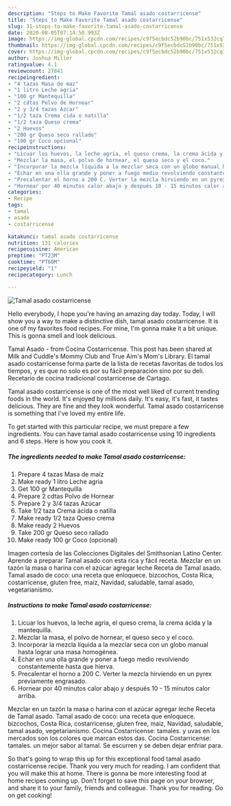 ```yaml
---
description: "Steps to Make Favorite Tamal asado costarricense"
title: "Steps to Make Favorite Tamal asado costarricense"
slug: 31-steps-to-make-favorite-tamal-asado-costarricense
date: 2020-08-05T07:14:50.993Z
image: https://img-global.cpcdn.com/recipes/c9f5ecbdc52b90bc/751x532cq70/tamal-asado-costarricense-foto-principal.jpg
thumbnail: https://img-global.cpcdn.com/recipes/c9f5ecbdc52b90bc/751x532cq70/tamal-asado-costarricense-foto-principal.jpg
cover: https://img-global.cpcdn.com/recipes/c9f5ecbdc52b90bc/751x532cq70/tamal-asado-costarricense-foto-principal.jpg
author: Joshua Miller
ratingvalue: 4.1
reviewcount: 27841
recipeingredient:
- "4 tazas Masa de maz"
- "1 litro Leche agria"
- "100 gr Mantequilla"
- "2 cdtas Polvo de Hornear"
- "2 y 3/4 tazas Azcar"
- "1/2 taza Crema cida o natilla"
- "1/2 taza Queso crema"
- "2 Huevos"
- "200 gr Queso seco rallado"
- "100 gr Coco opcional"
recipeinstructions:
- "Licuar los huevos, la leche agria, el queso crema, la crema ácida y la mantequilla."
- "Mezclar la masa, el polvo de hornear, el queso seco y el coco."
- "Incorporar la mezcla líquida a la mezclar seca con un globo manual hasta lograr una masa homogénea."
- "Echar en una olla grande y poner a fuego medio revolviendo constantemente hasta que hierva."
- "Precalentar el horno a 200 C. Verter la mezcla hirviendo en un pyrex previamente engrasado."
- "Hornear por 40 minutos calor abajo y después 10 - 15 minutos calor arriba."
categories:
- Recipe
tags:
- tamal
- asado
- costarricense

katakunci: tamal asado costarricense 
nutrition: 131 calories
recipecuisine: American
preptime: "PT23M"
cooktime: "PT60M"
recipeyield: "1"
recipecategory: Lunch

---
```



![Tamal asado costarricense](https://img-global.cpcdn.com/recipes/c9f5ecbdc52b90bc/751x532cq70/tamal-asado-costarricense-foto-principal.jpg)

Hello everybody, I hope you're having an amazing day today. Today, I will show you a way to make a distinctive dish, tamal asado costarricense. It is one of my favorites food recipes. For mine, I'm gonna make it a bit unique. This is gonna smell and look delicious.

Tamal Asado - from Cocina Costarricense. This post has been shared at Milk and Cuddle&#39;s Mommy Club and True Aim&#39;s Mom&#39;s Library. El tamal asado costarricense forma parte de la lista de recetas favoritas de todos los tiempos, y es que no solo es por su fácil preparación sino por su deli. Recetario de cocina tradicional costarricense de Cartago.

Tamal asado costarricense is one of the most well liked of current trending foods in the world. It's enjoyed by millions daily. It's easy, it's fast, it tastes delicious. They are fine and they look wonderful. Tamal asado costarricense is something that I've loved my entire life.


To get started with this particular recipe, we must prepare a few ingredients. You can have tamal asado costarricense using 10 ingredients and 6 steps. Here is how you cook it.

<!--inarticleads1-->

##### The ingredients needed to make Tamal asado costarricense:

1. Prepare 4 tazas Masa de maíz
1. Make ready 1 litro Leche agria
1. Get 100 gr Mantequilla
1. Prepare 2 cdtas Polvo de Hornear
1. Prepare 2 y 3/4 tazas Azúcar
1. Take 1/2 taza Crema ácida o natilla
1. Make ready 1/2 taza Queso crema
1. Make ready 2 Huevos
1. Take 200 gr Queso seco rallado
1. Make ready 100 gr Coco (opcional)


Imagen cortesía de las Colecciones Digitales del Smithsonian Latino Center. Aprende a preparar Tamal asado con esta rica y fácil receta. Mezclar en un tazón la masa o harina con el azúcar agregar leche Receta de Tamal asado. Tamal asado de coco: una receta que enloquece. bizcochos, Costa Rica, costarricense, gluten free, maíz, Navidad, saludable, tamal asado, vegetarianismo. 

<!--inarticleads2-->

##### Instructions to make Tamal asado costarricense:

1. Licuar los huevos, la leche agria, el queso crema, la crema ácida y la mantequilla.
1. Mezclar la masa, el polvo de hornear, el queso seco y el coco.
1. Incorporar la mezcla líquida a la mezclar seca con un globo manual hasta lograr una masa homogénea.
1. Echar en una olla grande y poner a fuego medio revolviendo constantemente hasta que hierva.
1. Precalentar el horno a 200 C. Verter la mezcla hirviendo en un pyrex previamente engrasado.
1. Hornear por 40 minutos calor abajo y después 10 - 15 minutos calor arriba.


Mezclar en un tazón la masa o harina con el azúcar agregar leche Receta de Tamal asado. Tamal asado de coco: una receta que enloquece. bizcochos, Costa Rica, costarricense, gluten free, maíz, Navidad, saludable, tamal asado, vegetarianismo. Cocina Costarricense: tamales. y uvas en los mercados son los colores que marcan estos das. Cocina Costarricense: tamales. un mejor sabor al tamal. Se escurren y se deben dejar enfriar para. 

So that's going to wrap this up for this exceptional food tamal asado costarricense recipe. Thank you very much for reading. I am confident that you will make this at home. There is gonna be more interesting food at home recipes coming up. Don't forget to save this page on your browser, and share it to your family, friends and colleague. Thank you for reading. Go on get cooking!
